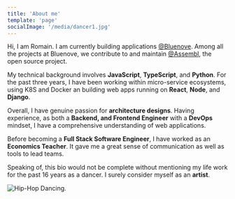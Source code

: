 ```yaml
---
title: 'About me'
template: 'page'
socialImage: '/media/dancer1.jpg'
---
```


Hi, I am Romain. I am currently building applications [@Bluenove](https://bluenove.com/en/). Among all the projects at Bluenove, we contribute to and maintain [@Assembl](https://gitlab.com/assembl/assembl), the open source project. 

My technical background involves **JavaScript**, **TypeScript**, and **Python**. For the past three years, I have been working within micro-service ecosystems, using K8S and Docker an building web apps running on **React**, **Node**, and **Django**.

Overall, I have genuine passion for **architecture designs**.
Having experience, as both a **Backend, and Frontend Engineer** with a **DevOps** mindset, I have a comprehensive understanding of web applications. 

Before becoming a **Full Stack Software Engineer**, I have worked as an **Economics Teacher**. 
It gave me a great sense of communication as well as tools to lead teams.

Speaking of, this bio would not be complete without mentioning my life work for the past 16 years 
as a dancer. I surely consider myself as an **artist**.

![Hip-Hop Dancing.](/media/dancer1.jpg)
